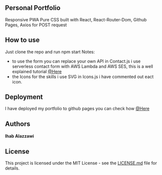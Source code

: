 ## Personal Portfolio
Responsive PWA Pure CSS built with React, React-Router-Dom, Github Pages, Axios for POST request

## How to use

Just clone the repo and run npm start
Notes:
- to use the form you can replace your own API in Contact.js i use serverless contact form with AWS Lambda and AWS SES, this is a well explained tutorial [@Here](https://codeburst.io/how-to-build-your-own-serverless-contact-form-4ba4660cd0cc)
- the Icons for the skills i use SVG in Icons.js i have commented out eact icon.

## Deployment
I have deployed my portfolio to github pages you can check how [@Here](https://github.com/facebook/create-react-app/blob/master/packages/react-scripts/template/README.md#github-pages)

## Authors
#### Ihab Alazzawi

## License
This project is licensed under the MIT License - see the [LICENSE.md](/LICENSE) file for details.

